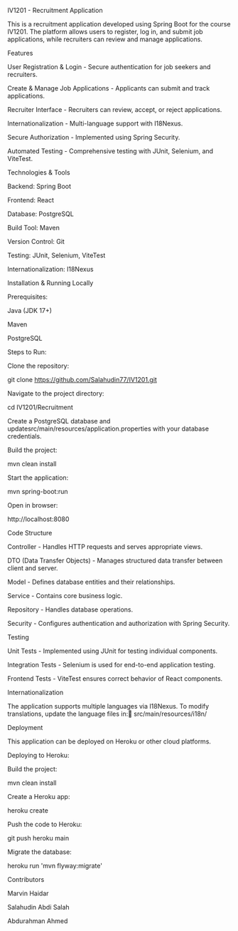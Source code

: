 IV1201 - Recruitment Application

This is a recruitment application developed using Spring Boot for the course IV1201. The platform allows users to register, log in, and submit job applications, while recruiters can review and manage applications.

Features

User Registration & Login - Secure authentication for job seekers and recruiters.

Create & Manage Job Applications - Applicants can submit and track applications.

Recruiter Interface - Recruiters can review, accept, or reject applications.

Internationalization - Multi-language support with I18Nexus.

Secure Authorization - Implemented using Spring Security.

Automated Testing - Comprehensive testing with JUnit, Selenium, and ViteTest.

Technologies & Tools

Backend: Spring Boot

Frontend: React

Database: PostgreSQL

Build Tool: Maven

Version Control: Git

Testing: JUnit, Selenium, ViteTest

Internationalization: I18Nexus

Installation & Running Locally

Prerequisites:

Java (JDK 17+)

Maven

PostgreSQL

Steps to Run:

Clone the repository:

git clone https://github.com/Salahudin77/IV1201.git

Navigate to the project directory:

cd IV1201/Recruitment

Create a PostgreSQL database and updatesrc/main/resources/application.properties with your database credentials.

Build the project:

mvn clean install

Start the application:

mvn spring-boot:run

Open in browser:

http://localhost:8080

Code Structure

Controller - Handles HTTP requests and serves appropriate views.

DTO (Data Transfer Objects) - Manages structured data transfer between client and server.

Model - Defines database entities and their relationships.

Service - Contains core business logic.

Repository - Handles database operations.

Security - Configures authentication and authorization with Spring Security.

Testing

Unit Tests - Implemented using JUnit for testing individual components.

Integration Tests - Selenium is used for end-to-end application testing.

Frontend Tests - ViteTest ensures correct behavior of React components.

Internationalization

The application supports multiple languages via I18Nexus. To modify translations, update the language files in:📁 src/main/resources/i18n/

Deployment

This application can be deployed on Heroku or other cloud platforms.

Deploying to Heroku:

Build the project:

mvn clean install

Create a Heroku app:

heroku create

Push the code to Heroku:

git push heroku main

Migrate the database:

heroku run 'mvn flyway:migrate'

Contributors

Marvin Haidar

Salahudin Abdi Salah

Abdurahman Ahmed


